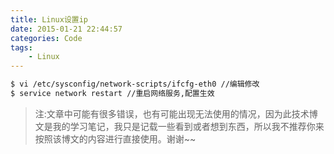 ```yaml
---
title: Linux设置ip
date: 2015-01-21 22:44:57
categories: Code
tags:
	- Linux
---
```


``` bash
$ vi /etc/sysconfig/network-scripts/ifcfg-eth0 //编辑修改
$ service network restart //重启网络服务,配置生效
```


> 注:文章中可能有很多错误，也有可能出现无法使用的情况，因为此技术博文是我的学习笔记，我只是记载一些看到或者想到东西，所以我不推荐你来按照该博文的内容进行直接使用。谢谢~~